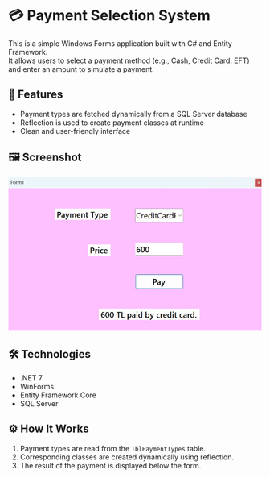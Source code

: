 # 💳 Payment Selection System

This is a simple Windows Forms application built with C# and Entity Framework.  
It allows users to select a payment method (e.g., Cash, Credit Card, EFT) and enter an amount to simulate a payment.

## 🧩 Features
- Payment types are fetched dynamically from a SQL Server database
- Reflection is used to create payment classes at runtime
- Clean and user-friendly interface

## 🖼️ Screenshot

![App Screenshot](screen.jpg) <!-- Replace with your actual image file -->

## 🛠️ Technologies
- .NET 7
- WinForms
- Entity Framework Core
- SQL Server

## ⚙️ How It Works
1. Payment types are read from the `TblPaymentTypes` table.
2. Corresponding classes are created dynamically using reflection.
3. The result of the payment is displayed below the form.

